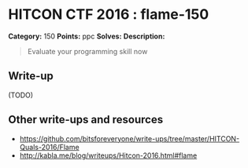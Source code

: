 # HITCON CTF 2016 : flame-150

**Category:** 150
**Points:** ppc
**Solves:**
**Description:**

> Evaluate your programming skill now


## Write-up

(TODO)

## Other write-ups and resources

* https://github.com/bitsforeveryone/write-ups/tree/master/HITCON-Quals-2016/Flame
* http://kabla.me/blog/writeups/Hitcon-2016.html#flame
